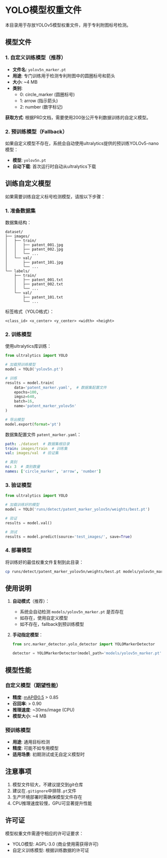 # YOLO模型权重文件

本目录用于存放YOLOv5模型权重文件，用于专利附图标号检测。

## 模型文件

### 1. 自定义训练模型（推荐）
- **文件名**: `yolov5n_marker.pt`
- **用途**: 专门训练用于检测专利附图中的圆圈标号和箭头
- **大小**: ~4 MB
- **类别**: 
  - 0: circle_marker (圆圈标号)
  - 1: arrow (指示箭头)
  - 2: number (数字标记)

**获取方式**:
根据PRD文档，需要使用200张公开专利数据训练的自定义模型。

### 2. 预训练模型（Fallback）
如果自定义模型不存在，系统会自动使用ultralytics提供的预训练YOLOv5-nano模型：
- **模型**: `yolov5n.pt`
- **自动下载**: 首次运行时自动从ultralytics下载

## 训练自定义模型

如果需要训练自定义标号检测模型，请按以下步骤：

### 1. 准备数据集

数据集结构：
```
dataset/
├── images/
│   ├── train/
│   │   ├── patent_001.jpg
│   │   ├── patent_002.jpg
│   │   └── ...
│   └── val/
│       ├── patent_101.jpg
│       └── ...
└── labels/
    ├── train/
    │   ├── patent_001.txt
    │   ├── patent_002.txt
    │   └── ...
    └── val/
        ├── patent_101.txt
        └── ...
```

标签格式（YOLO格式）：
```
<class_id> <x_center> <y_center> <width> <height>
```

### 2. 训练模型

使用ultralytics库训练：

```python
from ultralytics import YOLO

# 加载预训练模型
model = YOLO('yolov5n.pt')

# 训练
results = model.train(
    data='patent_marker.yaml',  # 数据集配置文件
    epochs=100,
    imgsz=640,
    batch=16,
    name='patent_marker_yolov5n'
)

# 导出模型
model.export(format='pt')
```

数据集配置文件 `patent_marker.yaml`：
```yaml
path: ./dataset  # 数据集根目录
train: images/train  # 训练集
val: images/val  # 验证集

# 类别
nc: 3  # 类别数量
names: ['circle_marker', 'arrow', 'number']
```

### 3. 验证模型

```python
from ultralytics import YOLO

# 加载训练好的模型
model = YOLO('runs/detect/patent_marker_yolov5n/weights/best.pt')

# 验证
results = model.val()

# 测试
results = model.predict(source='test_images/', save=True)
```

### 4. 部署模型

将训练好的最佳权重文件复制到此目录：
```bash
cp runs/detect/patent_marker_yolov5n/weights/best.pt models/yolov5n_marker.pt
```

## 使用说明

1. **自动模式**（推荐）：
   - 系统会自动检测 `models/yolov5n_marker.pt` 是否存在
   - 如存在，使用自定义模型
   - 如不存在，fallback到预训练模型

2. **手动指定模型**：
   ```python
   from src.marker_detector.yolo_detector import YOLOMarkerDetector
   
   detector = YOLOMarkerDetector(model_path='models/yolov5n_marker.pt')
   ```

## 模型性能

### 自定义模型（期望性能）
- **精度**: mAP@0.5 > 0.85
- **召回率**: > 0.90
- **推理速度**: ~30ms/image (CPU)
- **模型大小**: ~4 MB

### 预训练模型
- **用途**: 通用目标检测
- **精度**: 可能不如专用模型
- **适用场景**: 初期测试或无自定义模型时

## 注意事项

1. 模型文件较大，不建议提交到git仓库
2. 建议在`.gitignore`中排除`.pt`文件
3. 生产环境部署时需确保模型文件存在
4. CPU推理速度较慢，GPU可显著提升性能

## 许可证

模型权重文件需遵守相应的许可证要求：
- YOLO模型: AGPL-3.0 (商业使用需获得许可)
- 自定义训练模型: 根据训练数据的许可证

